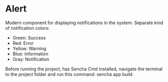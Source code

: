 Alert
=====
Modern component for displaying notifications in the system. Separate kind of notification colors:

- Green: Success
- Red: Error
- Yellow: Warning
- Blue: Information
- Gray: Notification

Before running the project, has Sencha Cmd installed, navigate the terminal to the project folder and run this command: sencha app build